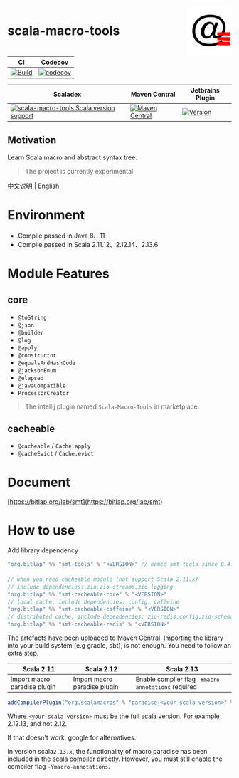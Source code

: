 <img align="right" width="20%" height="30%" src="img.png" alt="https://bitlap.org"/>

# scala-macro-tools

| CI                                                                                                                                                                         | Codecov                                                                                                                                                     |
| -------------------------------------------------------------------------------------------------------------------------------------------------------------------------- | ----------------------------------------------------------------------------------------------------------------------------------------------------------- |
| [![Build](https://github.com/bitlap/scala-macro-tools/actions/workflows/ScalaCI.yml/badge.svg)](https://github.com/bitlap/scala-macro-tools/actions/workflows/ScalaCI.yml) | [![codecov](https://codecov.io/gh/bitlap/scala-macro-tools/branch/master/graph/badge.svg?token=IA596YRTOT)](https://codecov.io/gh/bitlap/scala-macro-tools) |

| Scaladex                                                                                                                                                                                                                                | Maven Central                                                                                                                                               | Jetbrains Plugin                                                                                                                              |
|-----------------------------------------------------------------------------------------------------------------------------------------------------------------------------------------------------------------------------------------| ----------------------------------------------------------------------------------------------------------------------------------------------------------- | --------------------------------------------------------------------------------------------------------------------------------------------- |
| [![scala-macro-tools Scala version support](https://index.scala-lang.org/bitlap/scala-macro-tools/scala-macro-tools/latest-by-scala-version.svg?platform=jvm)](https://index.scala-lang.org/bitlap/scala-macro-tools/scala-macro-tools) | [![Maven Central](https://img.shields.io/maven-central/v/org.bitlap/scala-macro-tools_2.13.svg?label=Maven%20Central)](https://search.maven.org/search?q=g:%22org.bitlap%22%20AND%20a:%22scala-macro-tools_2.13%22) | [![Version](https://img.shields.io/jetbrains/plugin/v/17202-scala-macro-tools)](https://plugins.jetbrains.com/plugin/17202-scala-macro-tools) |

Motivation
--

Learn Scala macro and abstract syntax tree.

> The project is currently experimental

[中文说明](./README_CN.md) | [English](./README.md)

# Environment

- Compile passed in Java 8、11
- Compile passed in Scala 2.11.12、2.12.14、2.13.6

# Module Features

## core

- `@toString`
- `@json`
- `@builder`
- `@log`
- `@apply`
- `@constructor`
- `@equalsAndHashCode`
- `@jacksonEnum`
- `@elapsed`
- `@javaCompatible`
- `ProcessorCreator`

> The intellij plugin named `Scala-Macro-Tools` in marketplace.

## cacheable

- `@cacheable` / `Cache.apply`
- `@cacheEvict` / `Cache.evict`

# Document

[https://bitlap.org/lab/smt](https://bitlap.org/lab/smt)

# How to use

Add library dependency

```scala
"org.bitlap" %% "smt-tools" % "<VERSION>" // named smt-tools since 0.4.0 

// when you need cacheable module (not support Scala 2.11.x)
// include dependencies: zio,zio-streams,zio-logging
"org.bitlap" %% "smt-cacheable-core" % "<VERSION>" 
// local cache, include dependencies: config, caffeine
"org.bitlap" %% "smt-cacheable-caffeine" % "<VERSION>" 
// distributed cache, include dependencies: zio-redis,config,zio-schema, optional (zio-schema-protobuf,zio-schema-derivation for case class)
"org.bitlap" %% "smt-cacheable-redis" % "<VERSION>"
```

The artefacts have been uploaded to Maven Central. Importing the library into your build system (e.g gradle, sbt), is not enough. You need to follow an extra step.

| Scala 2.11                   | Scala 2.12                   | Scala 2.13                                          |
| ---------------------------- | ---------------------------- | --------------------------------------------------- |
| Import macro paradise plugin | Import macro paradise plugin | Enable compiler flag `-Ymacro-annotations` required |

```scala
addCompilerPlugin("org.scalamacros" % "paradise_<your-scala-version>" % "<plugin-version>")
```

Where `<your-scala-version>` must be the full scala version. For example 2.12.13, and not 2.12.

If that doesn't work, google for alternatives.

In version scala`2.13.x`, the functionality of macro paradise has been included in the scala compiler directly. However,
you must still enable the compiler flag `-Ymacro-annotations`.
